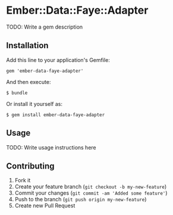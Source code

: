 # Ember::Data::Faye::Adapter

TODO: Write a gem description

## Installation

Add this line to your application's Gemfile:

    gem 'ember-data-faye-adapter'

And then execute:

    $ bundle

Or install it yourself as:

    $ gem install ember-data-faye-adapter

## Usage

TODO: Write usage instructions here

## Contributing

1. Fork it
2. Create your feature branch (`git checkout -b my-new-feature`)
3. Commit your changes (`git commit -am 'Added some feature'`)
4. Push to the branch (`git push origin my-new-feature`)
5. Create new Pull Request
